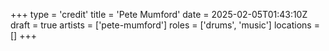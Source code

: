 +++
type = 'credit'
title = 'Pete Mumford'
date = 2025-02-05T01:43:10Z
draft = true
artists = ['pete-mumford']
roles = ['drums', 'music']
locations = []
+++
